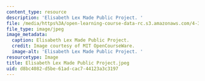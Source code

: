 ```yaml
---
content_type: resource
description: 'Elisabeth Lex Made Public Project. '
file: /media/https%3A/open-learning-course-data-rc.s3.amazonaws.com/4-301-introduction-to-the-visual-arts-spring-2007/d8bc4082d5be61adcac744123a3c3197_ElisabethLexMadePublicProject.jpeg
file_type: image/jpeg
image_metadata:
  caption: Elisabeth Lex Made Public Project.
  credit: Image courtesy of MIT OpenCourseWare.
  image-alt: 'Elisabeth Lex Made Public Project. '
resourcetype: Image
title: Elisabeth Lex Made Public Project.jpeg
uid: d8bc4082-d5be-61ad-cac7-44123a3c3197
---
```


